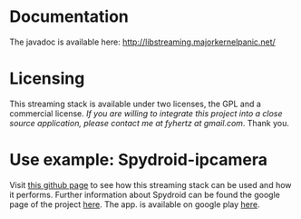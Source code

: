 # Documentation

The javadoc is available here: http://libstreaming.majorkernelpanic.net/

# Licensing

This streaming stack is available under two licenses, the GPL and a commercial license. *If you are willing to integrate this project into a close source application, please contact me at fyhertz at gmail.com*. Thank you.

# Use example: Spydroid-ipcamera

Visit [this github page](https://github.com/fyhertz/spydroid-ipcamera) to see how this streaming stack can be used and how it performs.
Further information about Spydroid can be found the google page of the project [here](https://spydroid-ipcamera.googlecode.com).
The app. is available on google play [here](https://play.google.com/store/apps/details?id=net.majorkernelpanic.spydroid).

